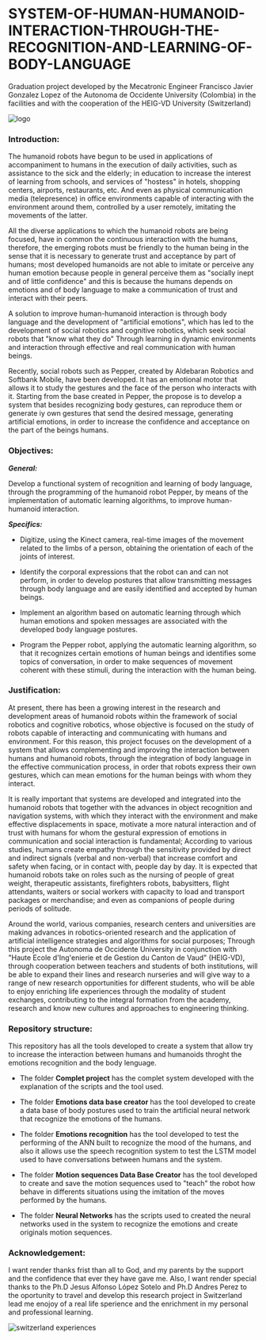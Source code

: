 # SYSTEM-OF-HUMAN-HUMANOID-INTERACTION-THROUGH-THE-RECOGNITION-AND-LEARNING-OF-BODY-LANGUAGE

Graduation project developed by the Mecatronic Engineer Francisco Javier Gonzalez Lopez of the Autonoma de Occidente University (Colombia) in the facilities and with the cooperation of the HEIG-VD University (Switzerland) 

![logo](https://user-images.githubusercontent.com/31509775/33390836-2026bf9a-d505-11e7-94da-43cc540deb2f.PNG)

### Introduction:

The humanoid robots have begun to be used in applications of accompaniment to humans in the execution of daily activities, such as assistance to the sick and the elderly; in education to increase the interest of learning from schools, and services of "hostess" in hotels, shopping centers, airports, restaurants, etc. And even as physical communication media (telepresence) in office environments capable of interacting with the environment around them, controlled by a user remotely, imitating the movements of the latter.

All the diverse applications to which the humanoid robots are being focused, have in common the continuous interaction with the humans, therefore, the emerging robots must be friendly to the human being in the sense that it is necessary to generate trust and acceptance by part of humans; most developed humanoids are not able to imitate or perceive any human emotion because people in general perceive them as "socially inept and of little confidence" and this is because the humans depends on emotions and of body language to make a communication of trust and interact with their peers.

A solution to improve human-humanoid interaction is through body language and the development of "artificial emotions", which has led to the development of social robotics and cognitive robotics, which seek social robots that "know what they do" Through learning in dynamic environments and interaction through effective and real communication with human beings.

Recently, social robots such as Pepper, created by Aldebaran Robotics and Softbank Mobile, have been developed. It has an emotional motor that allows it to study the gestures and the face of the person who interacts with it. Starting from the base created in Pepper, the propose is to develop a system that besides recognizing body gestures, can reproduce them or generate iy own gestures that send the desired message, generating artificial emotions, in order to increase the confidence and acceptance on the part of the beings humans.

### Objectives:

***General:*** 

Develop a functional system of recognition and learning of body language, through the programming of the humanoid robot Pepper, by means of the implementation of automatic learning algorithms, to improve human-humanoid interaction.

***Specifics:***

* Digitize, using the Kinect camera, real-time images of the movement related to the limbs of a person, obtaining the orientation of each of the joints of interest.
 
* Identify the corporal expressions that the robot can and can not perform, in order to develop postures that allow transmitting messages through body language and are easily identified and accepted by human beings.

* Implement an algorithm based on automatic learning through which human emotions and spoken messages are associated with the developed body language postures.

* Program the Pepper robot, applying the automatic learning algorithm, so that it recognizes certain emotions of human beings and identifies some topics of conversation, in order to make sequences of movement coherent with these stimuli, during the interaction with the human being.

### Justification:

At present, there has been a growing interest in the research and development areas of humanoid robots within the framework of social robotics and cognitive robotics, whose objective is focused on the study of robots capable of interacting and communicating with humans and environment. For this reason, this project focuses on the development of a system that allows complementing and improving the interaction between humans and humanoid robots, through the integration of body language in the effective communication process, in order that robots express their own gestures, which can mean emotions for the human beings with whom they interact.

It is really important that systems are developed and integrated into the humanoid robots that together with the advances in object recognition and navigation systems, with which they interact with the environment and make effective displacements in space, motivate a more natural interaction and of trust with humans for whom the gestural expression of emotions in communication and social interaction is fundamental; According to various studies, humans create empathy through the sensitivity provided by direct and indirect signals (verbal and non-verbal) that increase comfort and safety when facing, or in contact with, people day by day. It is expected that humanoid robots take on roles such as the nursing of people of great weight, therapeutic assistants, firefighters robots, babysitters, flight attendants, waiters or social workers with capacity to load and transport packages or merchandise; and even as companions of people during periods of solitude.

Around the world, various companies, research centers and universities are making advances in robotics-oriented research and the application of artificial intelligence strategies and algorithms for social purposes; Through this project the Autonoma de Occidente University in conjunction with "Haute Ecole d'Ing'enierie et de Gestion du Canton de Vaud" (HEIG-VD), through cooperation between teachers and students of both institutions, will be able to expand their lines and research nurseries and will give way to a range of new research opportunities for different students, who will be able to enjoy enriching life experiences through the modality of student exchanges, contributing to the integral formation from the academy, research and know new cultures and approaches to engineering thinking.

### Repository structure:

This repository has all the tools developed to create a system that allow try to increase the interaction between humans and humanoids throght the emotions recognition and the body lenguage. 

* The folder **Complet project** has the complet system developed with the explanation of the scripts and the tool used.

* The folder **Emotions data base creator** has the tool developed to create a data base of body postures used to train the artificial neural network that recognize the emotions of the humans.

* The folder **Emotions recognition** has the tool developed to test the performing of the ANN built to recognize the mood of the humans, and also it allows use the speech recognition system to test the LSTM model used to have conversations between humans and the system.

* The folder **Motion sequences Data Base Creator** has the tool developed to create and save the motion sequences used to "teach" the robot how behave in differents situations using the imitation of the moves performed by the humans.

* The folder **Neural Networks** has the scripts used to created the neural networks used in the system to recognize the emotions and create originals motion sequences.

### Acknowledgement:

I want render thanks frist than all to God, and my parents by the support and the confidence that ever they have gave me. Also, I want render special thanks to the Ph.D Jesus Alfonso López Sotelo and Ph.D Andres Perez to the oportunity to travel and develop this research project in Switzerland lead me enojoy of a real life sperience and the enrichment in my personal and professional learning. 

![switzerland experiences](https://user-images.githubusercontent.com/31509775/33392941-8c42896a-d50b-11e7-9942-40f9da43b454.PNG)
